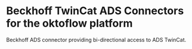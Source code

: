 # Beckhoff TwinCat ADS Connectors for the oktoflow platform

Beckhoff ADS connector providing bi-directional access to ADS TwinCat.  
